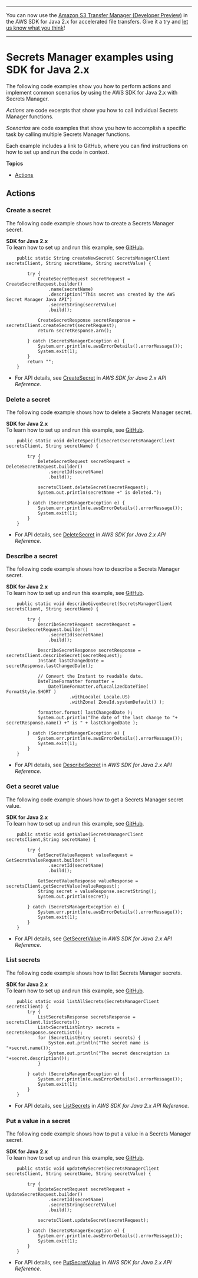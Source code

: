 --------

You can now use the [Amazon S3 Transfer Manager \(Developer Preview\)](https://bit.ly/2WQebiP) in the AWS SDK for Java 2\.x for accelerated file transfers\. Give it a try and [let us know what you think](https://bit.ly/3zT1YYM)\!

--------

# Secrets Manager examples using SDK for Java 2\.x<a name="java_secrets-manager_code_examples"></a>

The following code examples show you how to perform actions and implement common scenarios by using the AWS SDK for Java 2\.x with Secrets Manager\.

*Actions* are code excerpts that show you how to call individual Secrets Manager functions\.

*Scenarios* are code examples that show you how to accomplish a specific task by calling multiple Secrets Manager functions\.

Each example includes a link to GitHub, where you can find instructions on how to set up and run the code in context\.

**Topics**
+ [Actions](#w620aac15c13b9c73c13)

## Actions<a name="w620aac15c13b9c73c13"></a>

### Create a secret<a name="secrets-manager_CreateSecret_java_topic"></a>

The following code example shows how to create a Secrets Manager secret\.

**SDK for Java 2\.x**  
 To learn how to set up and run this example, see [GitHub](https://github.com/awsdocs/aws-doc-sdk-examples/tree/main/javav2/example_code/secretsmanager#readme)\. 
  

```
    public static String createNewSecret( SecretsManagerClient secretsClient, String secretName, String secretValue) {

        try {
            CreateSecretRequest secretRequest = CreateSecretRequest.builder()
                .name(secretName)
                .description("This secret was created by the AWS Secret Manager Java API")
                .secretString(secretValue)
                .build();

            CreateSecretResponse secretResponse = secretsClient.createSecret(secretRequest);
            return secretResponse.arn();

        } catch (SecretsManagerException e) {
            System.err.println(e.awsErrorDetails().errorMessage());
            System.exit(1);
        }
        return "";
    }
```
+  For API details, see [CreateSecret](https://docs.aws.amazon.com/goto/SdkForJavaV2/secretsmanager-2017-10-17/CreateSecret) in *AWS SDK for Java 2\.x API Reference*\. 

### Delete a secret<a name="secrets-manager_DeleteSecret_java_topic"></a>

The following code example shows how to delete a Secrets Manager secret\.

**SDK for Java 2\.x**  
 To learn how to set up and run this example, see [GitHub](https://github.com/awsdocs/aws-doc-sdk-examples/tree/main/javav2/example_code/secretsmanager#readme)\. 
  

```
    public static void deleteSpecificSecret(SecretsManagerClient secretsClient, String secretName) {

        try {
            DeleteSecretRequest secretRequest = DeleteSecretRequest.builder()
                .secretId(secretName)
                .build();

            secretsClient.deleteSecret(secretRequest);
            System.out.println(secretName +" is deleted.");

        } catch (SecretsManagerException e) {
            System.err.println(e.awsErrorDetails().errorMessage());
            System.exit(1);
        }
    }
```
+  For API details, see [DeleteSecret](https://docs.aws.amazon.com/goto/SdkForJavaV2/secretsmanager-2017-10-17/DeleteSecret) in *AWS SDK for Java 2\.x API Reference*\. 

### Describe a secret<a name="secrets-manager_DescribeSecret_java_topic"></a>

The following code example shows how to describe a Secrets Manager secret\.

**SDK for Java 2\.x**  
 To learn how to set up and run this example, see [GitHub](https://github.com/awsdocs/aws-doc-sdk-examples/tree/main/javav2/example_code/secretsmanager#readme)\. 
  

```
    public static void describeGivenSecret(SecretsManagerClient secretsClient, String secretName) {

        try {
            DescribeSecretRequest secretRequest = DescribeSecretRequest.builder()
                .secretId(secretName)
                .build();

            DescribeSecretResponse secretResponse = secretsClient.describeSecret(secretRequest);
            Instant lastChangedDate = secretResponse.lastChangedDate();

            // Convert the Instant to readable date.
            DateTimeFormatter formatter =
                DateTimeFormatter.ofLocalizedDateTime( FormatStyle.SHORT )
                        .withLocale( Locale.US)
                        .withZone( ZoneId.systemDefault() );

            formatter.format( lastChangedDate );
            System.out.println("The date of the last change to "+ secretResponse.name() +" is " + lastChangedDate );

        } catch (SecretsManagerException e) {
            System.err.println(e.awsErrorDetails().errorMessage());
            System.exit(1);
        }
    }
```
+  For API details, see [DescribeSecret](https://docs.aws.amazon.com/goto/SdkForJavaV2/secretsmanager-2017-10-17/DescribeSecret) in *AWS SDK for Java 2\.x API Reference*\. 

### Get a secret value<a name="secrets-manager_GetSecretValue_java_topic"></a>

The following code example shows how to get a Secrets Manager secret value\.

**SDK for Java 2\.x**  
 To learn how to set up and run this example, see [GitHub](https://github.com/awsdocs/aws-doc-sdk-examples/tree/main/javav2/example_code/secretsmanager#readme)\. 
  

```
    public static void getValue(SecretsManagerClient secretsClient,String secretName) {

        try {
            GetSecretValueRequest valueRequest = GetSecretValueRequest.builder()
                .secretId(secretName)
                .build();

            GetSecretValueResponse valueResponse = secretsClient.getSecretValue(valueRequest);
            String secret = valueResponse.secretString();
            System.out.println(secret);

        } catch (SecretsManagerException e) {
            System.err.println(e.awsErrorDetails().errorMessage());
            System.exit(1);
        }
    }
```
+  For API details, see [GetSecretValue](https://docs.aws.amazon.com/goto/SdkForJavaV2/secretsmanager-2017-10-17/GetSecretValue) in *AWS SDK for Java 2\.x API Reference*\. 

### List secrets<a name="secrets-manager_ListSecrets_java_topic"></a>

The following code example shows how to list Secrets Manager secrets\.

**SDK for Java 2\.x**  
 To learn how to set up and run this example, see [GitHub](https://github.com/awsdocs/aws-doc-sdk-examples/tree/main/javav2/example_code/secretsmanager#readme)\. 
  

```
    public static void listAllSecrets(SecretsManagerClient secretsClient) {
        try {
            ListSecretsResponse secretsResponse = secretsClient.listSecrets();
            List<SecretListEntry> secrets = secretsResponse.secretList();
            for (SecretListEntry secret: secrets) {
                System.out.println("The secret name is "+secret.name());
                System.out.println("The secret descreiption is "+secret.description());
            }

        } catch (SecretsManagerException e) {
            System.err.println(e.awsErrorDetails().errorMessage());
            System.exit(1);
        }
    }
```
+  For API details, see [ListSecrets](https://docs.aws.amazon.com/goto/SdkForJavaV2/secretsmanager-2017-10-17/ListSecrets) in *AWS SDK for Java 2\.x API Reference*\. 

### Put a value in a secret<a name="secrets-manager_PutSecretValue_java_topic"></a>

The following code example shows how to put a value in a Secrets Manager secret\.

**SDK for Java 2\.x**  
 To learn how to set up and run this example, see [GitHub](https://github.com/awsdocs/aws-doc-sdk-examples/tree/main/javav2/example_code/secretsmanager#readme)\. 
  

```
    public static void updateMySecret(SecretsManagerClient secretsClient, String secretName, String secretValue) {

        try {
            UpdateSecretRequest secretRequest = UpdateSecretRequest.builder()
                .secretId(secretName)
                .secretString(secretValue)
                .build();

            secretsClient.updateSecret(secretRequest);

        } catch (SecretsManagerException e) {
            System.err.println(e.awsErrorDetails().errorMessage());
            System.exit(1);
        }
    }
```
+  For API details, see [PutSecretValue](https://docs.aws.amazon.com/goto/SdkForJavaV2/secretsmanager-2017-10-17/PutSecretValue) in *AWS SDK for Java 2\.x API Reference*\. 